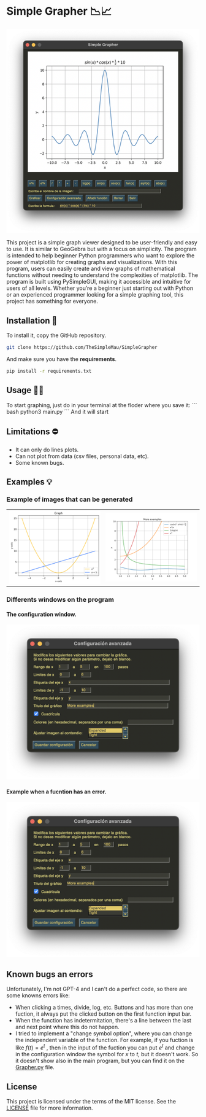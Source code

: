 <script type="text/javascript" async
  src="https://cdnjs.cloudflare.com/ajax/libs/mathjax/2.7.7/MathJax.js?config=TeX-MML-AM_CHTML">
</script>

# Simple Grapher 📉📈

![Main window of the program](https://github.com/TheSimpleMau/SimpleGrapher/blob/main/Images/main_window.png)

This project is a simple graph viewer designed to be user-friendly and easy to use. It is similar to GeoGebra but with a focus on simplicity. The program is intended to help beginner Python programmers who want to explore the power of matplotlib for creating graphs and visualizations. With this program, users can easily create and view graphs of mathematical functions without needing to understand the complexities of matplotlib. The program is built using PySimpleGUI, making it accessible and intuitive for users of all levels. Whether you’re a beginner just starting out with Python or an experienced programmer looking for a simple graphing tool, this project has something for everyone.

## Installation 🦦

To install it, copy the GitHub repository.

```bash
git clone https://github.com/TheSimpleMau/SimpleGrapher
```

And make sure you have the **requirements**.
```bash
pip install -r requirements.txt
```

## Usage 👨‍💻

To start graphing, just do in your terminal at the floder where you save it:
´´´ bash
python3 main.py
´´´
And it will start

## Limitations ⛔️

- It can only do lines plots.
- Can not plot from data (csv files, personal data, etc).
- Some known bugs.


## Examples 💡

### Example of images that can be generated

<table>
  <tr>
    <td align="center"><img src="https://github.com/TheSimpleMau/SimpleGrapher/blob/main/Images/example1.png" width="500" alt="Example one graph generated"></td>
    <td align="center"><img src="https://github.com/TheSimpleMau/SimpleGrapher/blob/main/Images/example2.png" width="500" alt="Example two graph generated"></td>
  </tr>
</table>

### Differents windows on the program

#### The configuration window.

![Main window of the program](https://github.com/TheSimpleMau/SimpleGrapher/blob/main/Images/configuration_window.png)

#### Example when a fucntion has an error.

![Main window of the program](https://github.com/TheSimpleMau/SimpleGrapher/blob/main/Images/configuration_window.png)


## Known bugs an errors

Unfortunately, I'm not GPT-4 and I can't do a perfect code, so there are some knowns errors like:

* When clicking a times, divide, log, etc. Buttons and has more than one fuction, it always put the clicked button on the first function input bar.
* When the function has indetermitation, there's a line between the last and next point where this do not happen.
* I tried to implement a "change symbol option", where you can change the independent variable of the function. For example, if you fuction is like $f(t) = e^t$ , then in the input of the fuction you can put $e^t$ and change in the configuration window the symbol for $x$ to $t$, but it doesn't work. So it doesn't show also in the main program, but you can find it on the [Grapher.py](Grapher.py) file.


## License

This project is licensed under the terms of the MIT license. See the [LICENSE](LICENSE) file for more information.